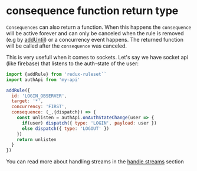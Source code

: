 # consequence function return type

`Consequences` can also return a function. When this happens the `consequence` will be active forever and can only be canceled when the rule is removed (e.g by [addUntil](./saga_addUntil_return.md)) or a concurrency event happens. The returned function will be called after the `consequence` was canceled.

This is very usefull when it comes to sockets. Let's say we have socket api (like firebase) that listens to the auth-state of the user:

```javascript
import {addRule} from 'redux-ruleset``
import authApi from 'my-api'

addRule({
  id: 'LOGIN_OBSERVER',
  target: '*',
  concurrency: 'FIRST',
  consequence: (_,{dispatch}) => {
    const unlisten = authApi.onAuthStateChange(user => {
      if(user) dispatch({ type: 'LOGIN', payload: user })
      else dispatch({ type: 'LOGOUT' })
    })
    return unlisten
  }
})
```

You can read more about handling streams in the [handle streams](../advancedConcepts/handle_streams.md) section